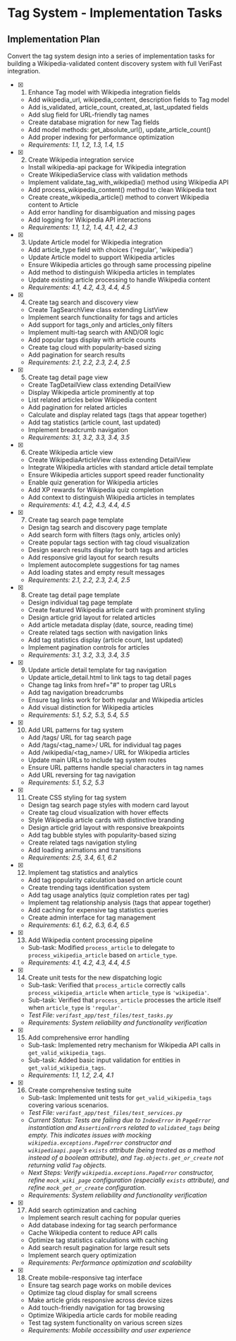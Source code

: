 # Tag System - Implementation Tasks

## Implementation Plan

Convert the tag system design into a series of implementation tasks for building a Wikipedia-validated content discovery system with full VeriFast integration.

- [x] 1. Enhance Tag model with Wikipedia integration fields
  - Add wikipedia_url, wikipedia_content, description fields to Tag model
  - Add is_validated, article_count, created_at, last_updated fields
  - Add slug field for URL-friendly tag names
  - Create database migration for new Tag fields
  - Add model methods: get_absolute_url(), update_article_count()
  - Add proper indexing for performance optimization
  - _Requirements: 1.1, 1.2, 1.3, 1.4, 1.5_

- [x] 2. Create Wikipedia integration service
  - Install wikipedia-api package for Wikipedia integration
  - Create WikipediaService class with validation methods
  - Implement validate_tag_with_wikipedia() method using Wikipedia API
  - Add process_wikipedia_content() method to clean Wikipedia text
  - Create create_wikipedia_article() method to convert Wikipedia content to Article
  - Add error handling for disambiguation and missing pages
  - Add logging for Wikipedia API interactions
  - _Requirements: 1.1, 1.2, 1.4, 4.1, 4.2, 4.3_

- [x] 3. Update Article model for Wikipedia integration
  - Add article_type field with choices ('regular', 'wikipedia')
  - Update Article model to support Wikipedia articles
  - Ensure Wikipedia articles go through same processing pipeline
  - Add method to distinguish Wikipedia articles in templates
  - Update existing article processing to handle Wikipedia content
  - _Requirements: 4.1, 4.2, 4.3, 4.4, 4.5_

- [x] 4. Create tag search and discovery view
  - Create TagSearchView class extending ListView
  - Implement search functionality for tags and articles
  - Add support for tags_only and articles_only filters
  - Implement multi-tag search with AND/OR logic
  - Add popular tags display with article counts
  - Create tag cloud with popularity-based sizing
  - Add pagination for search results
  - _Requirements: 2.1, 2.2, 2.3, 2.4, 2.5_

- [x] 5. Create tag detail page view
  - Create TagDetailView class extending DetailView
  - Display Wikipedia article prominently at top
  - List related articles below Wikipedia content
  - Add pagination for related articles
  - Calculate and display related tags (tags that appear together)
  - Add tag statistics (article count, last updated)
  - Implement breadcrumb navigation
  - _Requirements: 3.1, 3.2, 3.3, 3.4, 3.5_

- [x] 6. Create Wikipedia article view
  - Create WikipediaArticleView class extending DetailView
  - Integrate Wikipedia articles with standard article detail template
  - Ensure Wikipedia articles support speed reader functionality
  - Enable quiz generation for Wikipedia articles
  - Add XP rewards for Wikipedia quiz completion
  - Add context to distinguish Wikipedia articles in templates
  - _Requirements: 4.1, 4.2, 4.3, 4.4, 4.5_

- [x] 7. Create tag search page template
  - Design tag search and discovery page template
  - Add search form with filters (tags only, articles only)
  - Create popular tags section with tag cloud visualization
  - Design search results display for both tags and articles
  - Add responsive grid layout for search results
  - Implement autocomplete suggestions for tag names
  - Add loading states and empty result messages
  - _Requirements: 2.1, 2.2, 2.3, 2.4, 2.5_

- [x] 8. Create tag detail page template
  - Design individual tag page template
  - Create featured Wikipedia article card with prominent styling
  - Design article grid layout for related articles
  - Add article metadata display (date, source, reading time)
  - Create related tags section with navigation links
  - Add tag statistics display (article count, last updated)
  - Implement pagination controls for articles
  - _Requirements: 3.1, 3.2, 3.3, 3.4, 3.5_

- [x] 9. Update article detail template for tag navigation
  - Update article_detail.html to link tags to tag detail pages
  - Change tag links from href="#" to proper tag URLs
  - Add tag navigation breadcrumbs
  - Ensure tag links work for both regular and Wikipedia articles
  - Add visual distinction for Wikipedia articles
  - _Requirements: 5.1, 5.2, 5.3, 5.4, 5.5_

- [x] 10. Add URL patterns for tag system
  - Add /tags/ URL for tag search page
  - Add /tags/<tag_name>/ URL for individual tag pages
  - Add /wikipedia/<tag_name>/ URL for Wikipedia articles
  - Update main URLs to include tag system routes
  - Ensure URL patterns handle special characters in tag names
  - Add URL reversing for tag navigation
  - _Requirements: 5.1, 5.2, 5.3_

- [x] 11. Create CSS styling for tag system
  - Design tag search page styles with modern card layout
  - Create tag cloud visualization with hover effects
  - Style Wikipedia article cards with distinctive branding
  - Design article grid layout with responsive breakpoints
  - Add tag bubble styles with popularity-based sizing
  - Create related tags navigation styling
  - Add loading animations and transitions
  - _Requirements: 2.5, 3.4, 6.1, 6.2_

- [x] 12. Implement tag statistics and analytics
  - Add tag popularity calculation based on article count
  - Create trending tags identification system
  - Add tag usage analytics (quiz completion rates per tag)
  - Implement tag relationship analysis (tags that appear together)
  - Add caching for expensive tag statistics queries
  - Create admin interface for tag management
  - _Requirements: 6.1, 6.2, 6.3, 6.4, 6.5_

- [x] 13. Add Wikipedia content processing pipeline
  - Sub-task: Modified `process_article` to delegate to `process_wikipedia_article` based on `article_type`.
  - _Requirements: 4.1, 4.2, 4.3, 4.4, 4.5_

- [x] 14. Create unit tests for the new dispatching logic
  - Sub-task: Verified that `process_article` correctly calls `process_wikipedia_article` when `article_type` is `'wikipedia'`.
  - Sub-task: Verified that `process_article` processes the article itself when `article_type` is `'regular'`.
  - _Test File: `verifast_app/test_files/test_tasks.py`_
  - _Requirements: System reliability and functionality verification_

- [x] 15. Add comprehensive error handling
  - Sub-task: Implemented retry mechanism for Wikipedia API calls in `get_valid_wikipedia_tags`.
  - Sub-task: Added basic input validation for entities in `get_valid_wikipedia_tags`.
  - _Requirements: 1.1, 1.2, 2.4, 4.1_

- [x] 16. Create comprehensive testing suite
  - Sub-task: Implemented unit tests for `get_valid_wikipedia_tags` covering various scenarios.
  - _Test File: `verifast_app/test_files/test_services.py`_
  - _Current Status: Tests are failing due to `IndexError` in `PageError` instantiation and `AssertionError`s related to `validated_tags` being empty. This indicates issues with mocking `wikipedia.exceptions.PageError` constructor and `wikipediaapi.page`'s `exists` attribute (being treated as a method instead of a boolean attribute), and `Tag.objects.get_or_create` not returning valid `Tag` objects._
  - _Next Steps: Verify `wikipedia.exceptions.PageError` constructor, refine `mock_wiki_page` configuration (especially `exists` attribute), and refine `mock_get_or_create` configuration._
  - _Requirements: System reliability and functionality verification_

- [x] 17. Add search optimization and caching
  - Implement search result caching for popular queries
  - Add database indexing for tag search performance
  - Cache Wikipedia content to reduce API calls
  - Optimize tag statistics calculations with caching
  - Add search result pagination for large result sets
  - Implement search query optimization
  - _Requirements: Performance optimization and scalability_

- [x] 18. Create mobile-responsive tag interface
  - Ensure tag search page works on mobile devices
  - Optimize tag cloud display for small screens
  - Make article grids responsive across device sizes
  - Add touch-friendly navigation for tag browsing
  - Optimize Wikipedia article cards for mobile reading
  - Test tag system functionality on various screen sizes
  - _Requirements: Mobile accessibility and user experience_